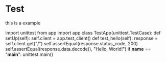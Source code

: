 # Test
this is  a example

import unittest
from app import app
class TestApp(unittest.TestCase):
 def setUp(self):
 self.client = app.test_client()
 def test_hello(self):
 response = self.client.get("/")
 self.assertEqual(response.status_code, 200)
 self.assertEqual(response.data.decode(), "Hello, World!")
if __name__ == "__main__":
 unittest.main()
